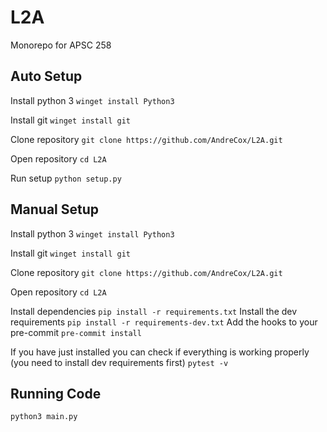 # L2A

Monorepo for APSC 258

## Auto Setup

Install python 3
`winget install Python3`

Install git
`winget install git`

Clone repository
`git clone https://github.com/AndreCox/L2A.git`

Open repository
`cd L2A`

Run setup
`python setup.py`

## Manual Setup

Install python 3
`winget install Python3`

Install git
`winget install git`

Clone repository
`git clone https://github.com/AndreCox/L2A.git`

Open repository
`cd L2A`

Install dependencies
`pip install -r requirements.txt`
Install the dev requirements
`pip install -r requirements-dev.txt`
Add the hooks to your pre-commit
`pre-commit install`

If you have just installed you can check if everything is working properly (you need to install dev requirements first)
`pytest -v`

## Running Code

`python3 main.py`
